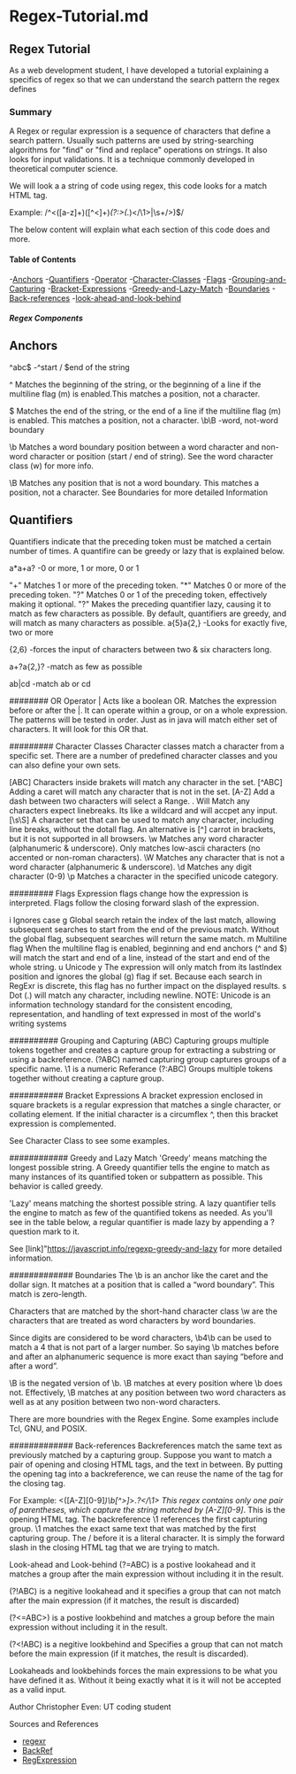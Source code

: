 # Regex-Tutorial.md

## Regex Tutorial

As a web development student, I have developed a tutorial explaining a specifics of regex so that we can understand the search pattern the regex defines

### Summary

A Regex or regular expression is a sequence of characters that define a search pattern. Usually such patterns are used by string-searching algorithms for "find" or "find and replace" operations on strings. It also looks for input validations. It is a technique commonly developed in theoretical computer science.

We will look a a string of code using regex, this code looks for a match HTML tag.

Example: /^<([a-z]+)([^<]+)*(?:>(.*)<\/\1>|\s+\/>)$/

The below content will explain what each section of this code does and more.

#### Table of Contents

-[Anchors](#anchors)
-[Quantifiers](#Quantifiers)
-[Operator](#operator)
-[Character-Classes](#character-classes)
-[Flags](#flags)
-[Grouping-and-Capturing](#grouping-and-apturing)
-[Bracket-Expressions](#bracket-expressions)
-[Greedy-and-Lazy-Match](#greedy-and-lazy-match)
-[Boundaries](#boundaries)
-[Back-references](#back-references)
-[look-ahead-and-look-behind](#look-ahead-and-look-behind)


##### Regex Components

## Anchors

^abc$ -^start / $end of the string

^ Matches the beginning of the string, or the beginning of a line if the multiline flag (m) is enabled.This matches a position, not a character.

$ Matches the end of the string, or the end of a line if the multiline flag (m) is enabled. This matches a position, not a character.
 \b\B -word, not-word boundary

  \b Matches a word boundary position between a word character and non-word character or position (start / end of string). See the word character class (w) for more info.

   \B Matches any position that is not a word boundary. This matches a position, not a character.
See Boundaries for more detailed Information

## Quantifiers

Quantifiers indicate that the preceding token must be matched a certain number of times. A quantifire can be greedy or lazy that is explained below.

a*a+a? -0 or more, 1 or more, 0 or 1

"+" Matches 1 or more of the preceding token.
"*" Matches 0 or more of the preceding token.
"?" Matches 0 or 1 of the preceding token, effectively making it optional.
"?" Makes the preceding quantifier lazy, causing it to match as few characters as possible. By default, quantifiers are greedy, and will match as many characters as possible.
a{5}a{2,} -Looks for exactly five, two or more

{2,6} -forces the input of characters between two & six characters long.

a+?a{2,}? -match as few as possible

ab|cd -match ab or cd

######## OR Operator
| Acts like a boolean OR. Matches the expression before or after the |. It can operate within a group, or on a whole expression. The patterns will be tested in order. Just as in java will match either set of characters. It will look for this OR that.

######### Character Classes
Character classes match a character from a specific set. There are a number of predefined character classes and you can also define your own sets.

[ABC] Characters inside brakets will match any character in the set.
[^ABC] Adding a caret will match any character that is not in the set.
[A-Z] Add a dash between two characters will select a Range.
. Will Match any characters expect linebreaks. Its like a wildcard and will accpet any input.
[\s\S] A character set that can be used to match any character, including line breaks, without the dotall flag. An alternative is [^] carrot in brackets, but it is not supported in all browsers.
\w Matches any word character (alphanumeric & underscore). Only matches low-ascii characters (no accented or non-roman characters).
\W Matches any character that is not a word character (alphanumeric & underscore).
\d Matches any digit character (0-9)
\p Matches a character in the specified unicode category.

######### Flags
Expression flags change how the expression is interpreted. Flags follow the closing forward slash of the expression.

i Ignores case
g Global search retain the index of the last match, allowing subsequent searches to start from the end of the previous match. Without the global flag, subsequent searches will return the same match.
m Multiline flag When the multiline flag is enabled, beginning and end anchors (^ and $) will match the start and end of a line, instead of the start and end of the whole string.
u Unicode
y The expression will only match from its lastIndex position and ignores the global (g) flag if set. Because each search in RegExr is discrete, this flag has no further impact on the displayed results.
s Dot (.) will match any character, including newline.
NOTE: Unicode is an information technology standard for the consistent encoding, representation, and handling of text expressed in most of the world's writing systems

########## Grouping and Capturing
(ABC) Capturing groups multiple tokens together and creates a capture group for extracting a substring or using a backreference.
(?<name>ABC) named capturing group captures groups of a specific name.
\1 is a numeric Referance
(?:ABC) Groups multiple tokens together without creating a capture group.

########### Bracket Expressions
A bracket expression enclosed in square brackets is a regular expression that matches a single character, or collating element. If the initial character is a circumflex ^, then this bracket expression is complemented.

See Character Class to see some examples.

############ Greedy and Lazy Match
'Greedy' means matching the longest possible string. A Greedy quantifier tells the engine to match as many instances of its quantified token or subpattern as possible. This behavior is called greedy.

'Lazy' means matching the shortest possible string. A lazy quantifier tells the engine to match as few of the quantified tokens as needed. As you'll see in the table below, a regular quantifier is made lazy by appending a ? question mark to it.

See [link]"<https://javascript.info/regexp-greedy-and-lazy> for more detailed information.

############# Boundaries
The \b is an anchor like the caret and the dollar sign. It matches at a position that is called a “word boundary”. This match is zero-length.

Characters that are matched by the short-hand character class \w are the characters that are treated as word characters by word boundaries.

Since digits are considered to be word characters, \b4\b can be used to match a 4 that is not part of a larger number. So saying \b matches before and after an alphanumeric sequence is more exact than saying “before and after a word”.

\B is the negated version of \b. \B matches at every position where \b does not. Effectively, \B matches at any position between two word characters as well as at any position between two non-word characters.

There are more boundries with the Regex Engine. Some examples include Tcl, GNU, and POSIX.

############# Back-references
Backreferences match the same text as previously matched by a capturing group. Suppose you want to match a pair of opening and closing HTML tags, and the text in between. By putting the opening tag into a backreference, we can reuse the name of the tag for the closing tag.

For Example: <([A-Z][0-9]*)\b[^>]*>.*?</\1> This regex contains only one pair of parentheses, which capture the string matched by [A-Z][0-9]*. This is the opening HTML tag. The backreference \1 references the first capturing group. \1 matches the exact same text that was matched by the first capturing group. The / before it is a literal character. It is simply the forward slash in the closing HTML tag that we are trying to match.

Look-ahead and Look-behind
(?=ABC) is a postive lookahead and it matches a group after the main expression without including it in the result.

(?!ABC) is a negitive lookahead and it specifies a group that can not match after the main expression (if it matches, the result is discarded)

(?<=ABC>) is a postive lookbehind and matches a group before the main expression without including it in the result.

(?<!ABC) is a negitive lookbehind and Specifies a group that can not match before the main expression (if it matches, the result is discarded).

Lookaheads and lookbehinds forces the main expressions to be what you have defined it as. Without it being exactly what it is it will not be accepted as a valid input.

Author
Christopher Even: UT coding student

Sources and References

* [regexr](https://regexr.com/)
* [BackRef](https://www.regular-expressions.info/backref.html)
* [RegExpression](https://www.regular-expressions.info/wordboundaries.html)
